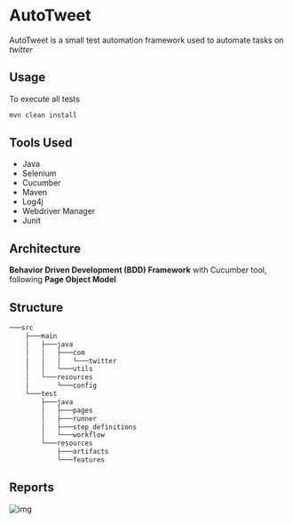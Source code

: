 # AutoTweet

AutoTweet is a small test automation framework used to automate tasks on _twitter_

## Usage
To execute all tests

```java
mvn clean install
```

## Tools Used

* Java
* Selenium
* Cucumber
* Maven
* Log4j
* Webdriver Manager
* Junit

## Architecture
**Behavior Driven Development (BDD) Framework** with Cucumber tool, following **Page Object Model**

## Structure

```bash
───src
    ├───main
    │   ├───java
    │   │   ├───com
    │   │   │   └───twitter
    │   │   └───utils
    │   └───resources
    │       └───config
    └───test
        ├───java
        │   ├───pages
        │   ├───runner
        │   ├───step_definitions
        │   └───workflow
        └───resources
            ├───artifacts
            └───features
```


## Reports
![img](http://via.placeholder.com/200x150)